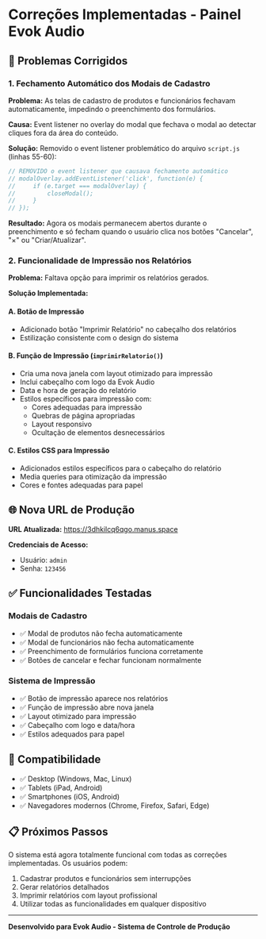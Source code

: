 # Correções Implementadas - Painel Evok Audio

## 🔧 Problemas Corrigidos

### 1. Fechamento Automático dos Modais de Cadastro

**Problema:** As telas de cadastro de produtos e funcionários fechavam automaticamente, impedindo o preenchimento dos formulários.

**Causa:** Event listener no overlay do modal que fechava o modal ao detectar cliques fora da área do conteúdo.

**Solução:** Removido o event listener problemático do arquivo `script.js` (linhas 55-60):
```javascript
// REMOVIDO o event listener que causava fechamento automático
// modalOverlay.addEventListener('click', function(e) {
//     if (e.target === modalOverlay) {
//         closeModal();
//     }
// });
```

**Resultado:** Agora os modais permanecem abertos durante o preenchimento e só fecham quando o usuário clica nos botões "Cancelar", "×" ou "Criar/Atualizar".

### 2. Funcionalidade de Impressão nos Relatórios

**Problema:** Faltava opção para imprimir os relatórios gerados.

**Solução Implementada:**

#### A. Botão de Impressão
- Adicionado botão "Imprimir Relatório" no cabeçalho dos relatórios
- Estilização consistente com o design do sistema

#### B. Função de Impressão (`imprimirRelatorio()`)
- Cria uma nova janela com layout otimizado para impressão
- Inclui cabeçalho com logo da Evok Audio
- Data e hora de geração do relatório
- Estilos específicos para impressão com:
  - Cores adequadas para impressão
  - Quebras de página apropriadas
  - Layout responsivo
  - Ocultação de elementos desnecessários

#### C. Estilos CSS para Impressão
- Adicionados estilos específicos para o cabeçalho do relatório
- Media queries para otimização da impressão
- Cores e fontes adequadas para papel

## 🌐 Nova URL de Produção

**URL Atualizada:** https://3dhkilcq6qgo.manus.space

**Credenciais de Acesso:**
- Usuário: `admin`
- Senha: `123456`

## ✅ Funcionalidades Testadas

### Modais de Cadastro
- ✅ Modal de produtos não fecha automaticamente
- ✅ Modal de funcionários não fecha automaticamente
- ✅ Preenchimento de formulários funciona corretamente
- ✅ Botões de cancelar e fechar funcionam normalmente

### Sistema de Impressão
- ✅ Botão de impressão aparece nos relatórios
- ✅ Função de impressão abre nova janela
- ✅ Layout otimizado para impressão
- ✅ Cabeçalho com logo e data/hora
- ✅ Estilos adequados para papel

## 🔄 Compatibilidade

- ✅ Desktop (Windows, Mac, Linux)
- ✅ Tablets (iPad, Android)
- ✅ Smartphones (iOS, Android)
- ✅ Navegadores modernos (Chrome, Firefox, Safari, Edge)

## 📋 Próximos Passos

O sistema está agora totalmente funcional com todas as correções implementadas. Os usuários podem:

1. Cadastrar produtos e funcionários sem interrupções
2. Gerar relatórios detalhados
3. Imprimir relatórios com layout profissional
4. Utilizar todas as funcionalidades em qualquer dispositivo

---

**Desenvolvido para Evok Audio - Sistema de Controle de Produção**

